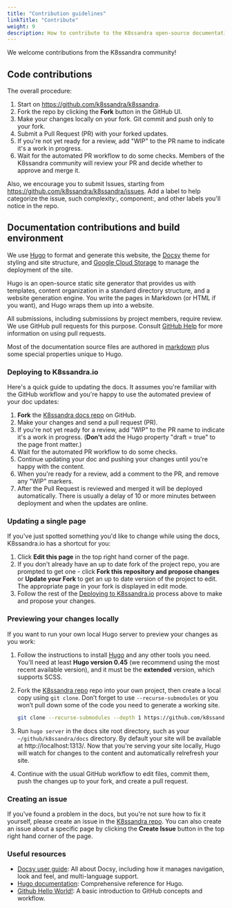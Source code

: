 ```yaml
---
title: "Contribution guidelines"
linkTitle: "Contribute"
weight: 9
description: How to contribute to the K8ssandra open-source documentation and code.
---
```


We welcome contributions from the K8ssandra community! 

## Code contributions

The overall procedure:

1. Start on https://github.com/k8ssandra/k8ssandra.
2. Fork the repo by clicking the **Fork** button in the GitHub UI.
3. Make your changes locally on your fork. Git commit and push only to your fork.
4. Submit a Pull Request (PR) with your forked updates.
5. If you're not yet ready for a review, add "WIP" to the PR name to indicate it's a work in progress.  
6. Wait for the automated PR workflow to do some checks. Members of the K8ssandra community will review your PR and decide whether to approve and merge it.

Also, we encourage you to submit Issues, starting from https://github.com/k8ssandra/k8ssandra/issues. Add a label to help categorize the issue, such complexity:<level>, component:<component-name>, and other labels you'll notice in the repo. 

## Documentation contributions and build environment

We use [Hugo](https://gohugo.io/) to format and generate this website, the [Docsy](https://github.com/google/docsy) theme for styling and site structure, and [Google Cloud Storage](https://console.cloud.google.com/) to manage the deployment of the site.

Hugo is an open-source static site generator that provides us with templates, content organization in a standard directory structure, and a website generation engine. You write the pages in Markdown (or HTML if you want), and Hugo wraps them up into a website.

All submissions, including submissions by project members, require review. We use GitHub pull requests for this purpose. Consult
[GitHub Help](https://help.github.com/articles/about-pull-requests/) for more information on using pull requests.

Most of the documentation source files are authored in [markdown](https://daringfireball.net/projects/markdown/) plus some special properties unique to Hugo.

### Deploying to K8ssandra.io

Here's a quick guide to updating the docs. It assumes you're familiar with the GitHub workflow and you're happy to use the automated preview of your doc updates:

1. **Fork** the [K8ssandra docs repo](https://github.com/k8ssandra/k8ssandra.git) on GitHub. 
1. Make your changes and send a pull request (PR).
1. If you're not yet ready for a review, add "WIP" to the PR name to indicate 
  it's a work in progress. (**Don't** add the Hugo property 
  "draft = true" to the page front matter.)
1. Wait for the automated PR workflow to do some checks.
1. Continue updating your doc and pushing your changes until you're happy with 
  the content.
1. When you're ready for a review, add a comment to the PR, and remove any
  "WIP" markers.
1. After the Pull Request is reviewed and merged it will be deployed automatically. There is usually a delay of 10 or more minutes between deployment and when the updates are online. 

### Updating a single page

If you've just spotted something you'd like to change while using the docs, K8ssandra.io has a shortcut for you:

1. Click **Edit this page** in the top right hand corner of the page.
1. If you don't already have an up to date fork of the project repo, you are prompted to get one - click **Fork this repository and propose changes** or **Update your Fork** to get an up to date version of the project to edit. The appropriate page in your fork is displayed in edit mode.
1. Follow the rest of the [Deploying to K8ssandra.io](#deploying-to-k8ssandraio) process above to make and propose your changes.

### Previewing your changes locally

If you want to run your own local Hugo server to preview your changes as you work:

1. Follow the instructions to install [Hugo](https://gohugo.io/) and any other tools you need. You'll need at least **Hugo version 0.45** (we recommend using the most recent available version), and it must be the **extended** version, which supports SCSS.
1. Fork the [K8ssandra repo](https://github.com/k8ssandra/k8ssandra) repo into your own project, then create a local copy using `git clone`. Don’t forget to use `--recurse-submodules` or you won’t pull down some of the code you need to generate a working site.

    ```bash
    git clone --recurse-submodules --depth 1 https://github.com/k8ssandra/k8ssandra.git
    ```

1. Run `hugo server` in the docs site root directory, such as your `~/github/k8ssandra/docs` directory. By default your site will be available at http://localhost:1313/. Now that you're serving your site locally, Hugo will watch for changes to the content and automatically relrefresh your site.
1. Continue with the usual GitHub workflow to edit files, commit them, push the
  changes up to your fork, and create a pull request.

### Creating an issue

If you've found a problem in the docs, but you're not sure how to fix it yourself, please create an issue in the [K8ssandra repo](https://github.com/k8ssandra/k8ssandra/issues). You can also create an issue about a specific page by clicking the **Create Issue** button in the top right hand corner of the page.

### Useful resources

* [Docsy user guide](https://www.docsy.dev/docs/): All about Docsy, including how it manages navigation, look and feel, and multi-language support.
* [Hugo documentation](https://gohugo.io/documentation/): Comprehensive reference for Hugo.
* [Github Hello World!](https://guides.github.com/activities/hello-world/): A basic introduction to GitHub concepts and workflow.
